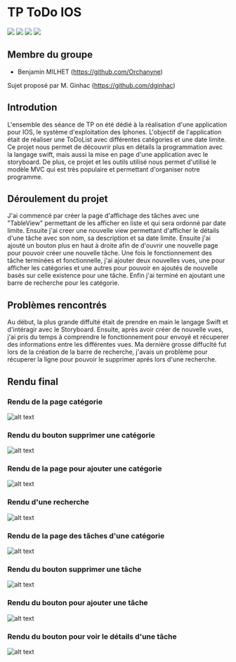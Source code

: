 # TP ToDo IOS

<img src="https://img.shields.io/badge/Swift-FA7343?style=for-the-badge&logo=swift&logoColor=white" /> <img src="https://img.shields.io/badge/Xcode-007ACC?style=for-the-badge&logo=Xcode&logoColor=white" /> <img src="https://img.shields.io/badge/iOS-000000?style=for-the-badge&logo=ios&logoColor=white" /> <img src="https://img.shields.io/badge/mac%20os-000000?style=for-the-badge&logo=apple&logoColor=white" />

## Membre du groupe

  - Benjamin MILHET (https://github.com/Orchanyne)


Sujet proposé par M. Ginhac (https://github.com/dginhac)

## Introdution
L'ensemble des séance de TP on été dédié à la réalisation d'une application pour IOS, le système d'exploitation des Iphones. L'objectif de l'application était de réaliser une ToDoList avec différentes catégories et une date limite. Ce projet nous permet de découvrir plus en détails la programmation avec la langage swift, mais aussi la mise en page d'une application avec le storyboard. De plus, ce projet et les outils utilisé nous permet d'utilisé le modèle MVC qui est très populaire et permettant d'organiser notre programme. 

## Déroulement du projet
J'ai commencé par créer la page d'affichage des tâches avec une "TableView" permettant de les afficher en liste et qui sera ordonné par date limite. Ensuite j'ai creer une nouvelle view permettant d'afficher le détails d'une tâche avec son nom, sa description et sa date limite. Ensuite j'ai ajouté un bouton plus en haut à droite afin de d'ouvrir une nouvelle page pour pouvoir créer une nouvelle tâche. Une fois le fonctionnement des tâche terminées et fonctionnelle, j'ai ajouter deux nouvelles vues, une pour afficher les catégories et une autres pour pouvoir en ajoutés de nouvelle basés sur celle existence pour une tâche. Enfin j'ai terminé en ajoutant une barre de recherche pour les catégorie.


## Problèmes rencontrés
Au début, la plus grande diffulté était de prendre en main le langage Swift et d'intéragir avec le Storyboard. Ensuite, après avoir créer de nouvelle vues, j'ai pris du temps à comprendre le fonctionnement pour envoyé et récuperer des informations entre les différentes vues. Ma dernière grosse diffuclté fut lors de la création de la barre de recherche, j'avais un problème pour récuperer la ligne pour pouvoir le supprimer aprés lors d'une recherche.

## Rendu final
### Rendu de la page catégorie
![alt text](https://github.com/benjamin-milhet/ToDo_IOS/blob/main/images/categorie.png?raw=true)

### Rendu du bouton supprimer une catégorie
![alt text](https://github.com/benjamin-milhet/ToDo_IOS/blob/main/images/deleteTodo.png?raw=true)

### Rendu de la page pour ajouter une catégorie
![alt text](https://github.com/benjamin-milhet/ToDo_IOS/blob/main/images/addCategorie.png?raw=true)

### Rendu d'une recherche
![alt text](https://github.com/benjamin-milhet/ToDo_IOS/blob/main/images/recherche.png?raw=true)

### Rendu de la page des tâches d'une catégorie
![alt text](https://github.com/benjamin-milhet/ToDo_IOS/blob/main/images/todo.png?raw=true)

### Rendu du bouton supprimer une tâche
![alt text](https://github.com/benjamin-milhet/ToDo_IOS/blob/main/images/deleteCategorie.png?raw=true)

### Rendu du bouton pour ajouter une tâche
![alt text](https://github.com/benjamin-milhet/ToDo_IOS/blob/main/images/addTodo.png?raw=true)

### Rendu du bouton pour voir le détails d'une tâche
![alt text](https://github.com/benjamin-milhet/ToDo_IOS/blob/main/images/detailTodo.png?raw=true)

